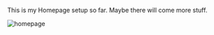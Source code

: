 This is my Homepage setup so far.
Maybe there will come more stuff.

![homepage](https://github.com/user-attachments/assets/5e77e03a-c44b-4177-8699-1c36346cea77)
